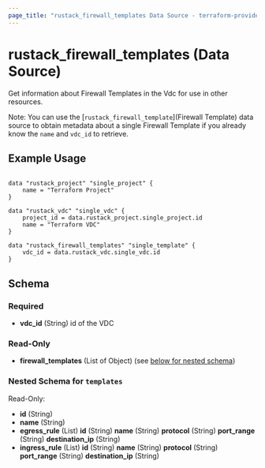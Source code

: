 ```yaml
---
page_title: "rustack_firewall_templates Data Source - terraform-provider-rustack"
---
```

# rustack_firewall_templates (Data Source)

Get information about Firewall Templates in the Vdc for use in other resources.

Note: You can use the [`rustack_firewall_template`](Firewall Template) data source to obtain metadata
about a single Firewall Template if you already know the `name` and `vdc_id` to retrieve.

## Example Usage

```hcl

data "rustack_project" "single_project" {
    name = "Terraform Project"
}

data "rustack_vdc" "single_vdc" {
    project_id = data.rustack_project.single_project.id
    name = "Terraform VDC"
}

data "rustack_firewall_templates" "single_template" {
    vdc_id = data.rustack_vdc.single_vdc.id
}

```
## Schema

### Required

- **vdc_id** (String) id of the VDC

### Read-Only

- **firewall_templates** (List of Object) (see [below for nested schema](#nestedatt--templates))

<a id="nestedatt--templates"></a>
### Nested Schema for `templates`

Read-Only:

- **id** (String)
- **name** (String)
- **egress_rule** (List)
    **id** (String)
    **name** (String)
    **protocol** (String)
    **port_range** (String)
    **destination_ip** (String)
- **ingress_rule** (List)
    **id** (String)
    **name** (String)
    **protocol** (String)
    **port_range** (String)
    **destination_ip** (String)
